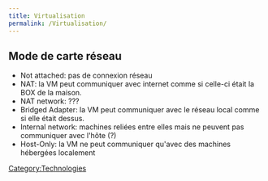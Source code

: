 ```yaml
---
title: Virtualisation
permalink: /Virtualisation/
---
```


Mode de carte réseau
--------------------

-   Not attached: pas de connexion réseau
-   NAT: la VM peut communiquer avec internet comme si celle-ci était la BOX de la maison.
-   NAT network: ???
-   Bridged Adapter: la VM peut communiquer avec le réseau local comme si elle était dessus.
-   Internal network: machines reliées entre elles mais ne peuvent pas communiquer avec l'hôte (?)
-   Host-Only: la VM ne peut communiquer qu'avec des machines hébergées localement

[Category:Technologies](/Category:Technologies "wikilink")